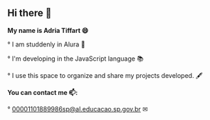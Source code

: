## Hi there 👋

**My name is Adria Tiffart 😄**

°  I am studdenly in Alura 📘

° I'm developing in the JavaScript language 📚

° I use this space to organize and share my projects developed. 🖋️

**You can contact me 📫:**

° 00001101889986sp@al.educacao.sp.gov.br ✉




<!--
**AALM06/AALM06** is a ✨ _special_ ✨ repository because its `README.md` (this file) appears on your GitHub profile.

Here are some ideas to get you started:

- 🔭 I’m currently working on ...
- 🌱 I’m currently learning ...
- 👯 I’m looking to collaborate on ...
- 🤔 I’m looking for help with ...
- 💬 Ask me about ...
- 📫 How to reach me: ...
- 😄 Pronouns: ...
- ⚡ Fun fact: ...
-->
